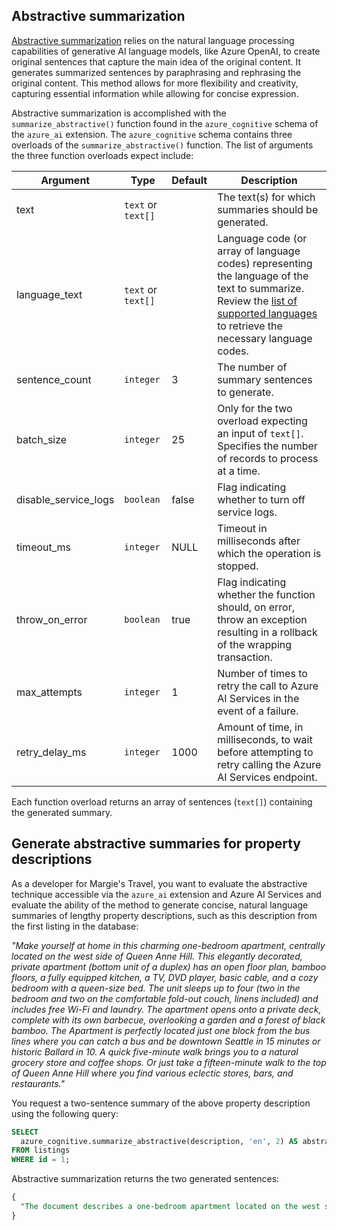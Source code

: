 ## Abstractive summarization

[Abstractive summarization](/azure/ai-services/language-service/summarization/how-to/document-summarization#try-document-abstractive-summarization) relies on the natural language processing capabilities of generative AI language models, like Azure OpenAI, to create original sentences that capture the main idea of the original content. It generates summarized sentences by paraphrasing and rephrasing the original content. This method allows for more flexibility and creativity, capturing essential information while allowing for concise expression.

Abstractive summarization is accomplished with the `summarize_abstractive()` function found in the `azure_cognitive` schema of the `azure_ai` extension. The `azure_cognitive` schema contains three overloads of the `summarize_abstractive()` function. The list of arguments the three function overloads expect include:

| Argument | Type | Default | Description |
| -------- | ---- | ------- | ----------- |
| text | `text` or `text[]` || The text(s) for which summaries should be generated. |
| language_text | `text` or `text[]` || Language code (or array of language codes) representing the language of the text to summarize. Review the [list of supported languages](/azure/ai-services/language-service/summarization/language-support) to retrieve the necessary language codes. |
| sentence_count | `integer` | 3 | The number of summary sentences to generate. |
| batch_size | `integer` | 25 | Only for the two overload expecting an input of `text[]`. Specifies the number of records to process at a time. |
| disable_service_logs | `boolean` | false | Flag indicating whether to turn off service logs. |
| timeout_ms | `integer` | NULL | Timeout in milliseconds after which the operation is stopped. |
| throw_on_error | `boolean` | true | Flag indicating whether the function should, on error, throw an exception resulting in a rollback of the wrapping transaction. |
| max_attempts | `integer` | 1 | Number of times to retry the call to Azure AI Services in the event of a failure. |
| retry_delay_ms | `integer` | 1000 | Amount of time, in milliseconds, to wait before attempting to retry calling the Azure AI Services endpoint. |

Each function overload returns an array of sentences (`text[]`) containing the generated summary.

## Generate abstractive summaries for property descriptions

As a developer for Margie's Travel, you want to evaluate the abstractive technique accessible via the `azure_ai` extension and Azure AI Services and evaluate the ability of the method to generate concise, natural language summaries of lengthy property descriptions, such as this description from the first listing in the database:

_"Make yourself at home in this charming one-bedroom apartment, centrally located on the west side of Queen Anne Hill. This elegantly decorated, private apartment (bottom unit of a duplex) has an open floor plan, bamboo floors, a fully equipped kitchen, a TV, DVD player, basic cable, and a cozy bedroom with a queen-size bed. The unit sleeps up to four (two in the bedroom and two on the comfortable fold-out couch, linens included) and includes free Wi-Fi and laundry. The apartment opens onto a private deck, complete with its own barbecue, overlooking a garden and a forest of black bamboo. The Apartment is perfectly located just one block from the bus lines where you can catch a bus and be downtown Seattle in 15 minutes or historic Ballard in 10. A quick five-minute walk brings you to a natural grocery store and coffee shops. Or just take a fifteen-minute walk to the top of Queen Anne Hill where you find various eclectic stores, bars, and restaurants."_

You request a two-sentence summary of the above property description using the following query:

```sql
SELECT
  azure_cognitive.summarize_abstractive(description, 'en', 2) AS abstractive_summary
FROM listings
WHERE id = 1;
```

Abstractive summarization returns the two generated sentences:

```sql
{
  "The document describes a one-bedroom apartment located on the west side of Queen Anne Hill. The apartment, which is the bottom unit of a duplex, features an open floor plan, bamboo floors, a fully equipped kitchen, a queen-size bed, and a private deck with a BBQ. It is conveniently located near bus lines, historic Ballard, a grocery store, coffee shops, and various shops and restaurants."
}
```
